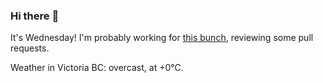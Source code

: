 ### Hi there :wave:

It's Wednesday! I'm probably working for [this bunch](https://github.com/kohofinancial), reviewing some pull requests.

Weather in Victoria BC: overcast, at +0°C.
